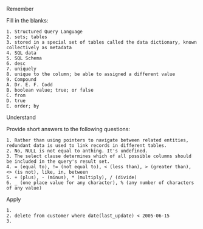 Remember

Fill in the blanks:

	1. Structured Query Language
	2. sets; tables
	3. stored in a special set of tables called the data dictionary, known collectively as metadata 
	4. SQL data
	5. SQL Schema
	6. desc
	7. uniquely
	8. unique to the column; be able to assigned a different value
	9. Compound
	A. Dr. E. F. Codd
	B. boolean value; true; or false
	C. from
	D. true
	E. order; by

Understand

Provide short answers to the following questions:

	1. Rather than using pointers to navigate between related entities, redundant data is used to link records in different tables.
	2. No, NULL is not equal to anthing. It's undefined.
	3. The select clause determines which of all possible columns should be included in the query's result set.
	4. = (equal to), != (not equal to), < (less than), > (greater than), <> (is not), like, in, between
	5. + (plus), - (minus), * (multiply), / (divide)
	6. _ (one place value for any character), % (any number of characters of any value)

Apply

	1. 
	2. delete from customer where date(last_update) < 2005-06-15
	3. 
